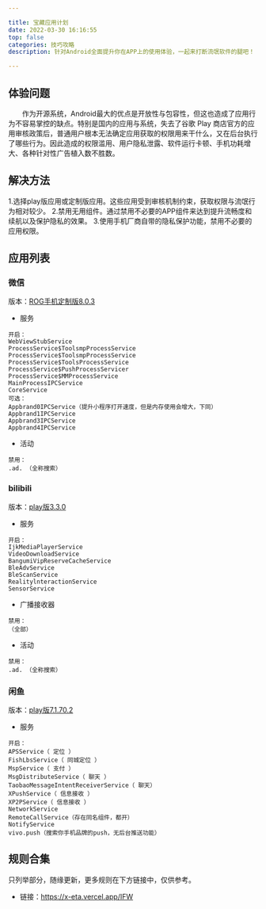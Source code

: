 ```yaml
---

title: 宝藏应用计划
date: 2022-03-30 16:16:55
top: false
categories: 技巧攻略
description: 针对Android全面提升你在APP上的使用体验，一起来打断流氓软件的腿吧！

---
```

## 体验问题
&emsp;&emsp;作为开源系统，Android最大的优点是开放性与包容性，但这也造成了应用行为不容易掌控的缺点。特别是国内的应用与系统，失去了谷歌 Play 商店官方的应用审核政策后，普通用户根本无法确定应用获取的权限用来干什么，又在后台执行了哪些行为。因此造成的权限滥用、用户隐私泄露、软件运行卡顿、手机功耗增大、各种针对性广告植入数不胜数。
## 解决方法
1.选择play版应用或定制版应用。这些应用受到审核机制约束，获取权限与流氓行为相对较少。
2.禁用无用组件。通过禁用不必要的APP组件来达到提升流畅度和续航以及保护隐私的效果。
3.使用手机厂商自带的隐私保护功能，禁用不必要的应用权限。
## 应用列表
### 微信
版本：[ROG手机定制版8.0.3](https://x-eta.vercel.app/api/raw/?path=/Application/WeChat_8.0.3.apk)
- 服务

```
开启：
WebViewStubService
ProcessService$ToolsmpProcessService
ProcessService$ToolsmpProcessService
ProcessService$ToolsProcessService
ProcessService$PushProcessServicer
ProcessService$MMProcessService
MainProcessIPCService
CoreService
可选：
Appbrand0IPCService（提升小程序打开速度，但是内存使用会增大，下同）
Appbrand1IPCService
Appbrand3IPCService
Appbrand4IPCService
```

- 活动

```
禁用：
.ad. （全称搜索）
```
### bilibili
版本：[play版3.3.0](https://x-eta.vercel.app/api/raw/?path=/Application/bilibili_3.3.0.apk)
- 服务

```
开启：
IjkMediaPlayerService
VideoDownloadService
BangumiVipReserveCacheService
BleAdvService
BleScanService
RealitylnteractionService
SensorService
```
- 广播接收器

```
禁用：
（全部）
```
- 活动

```
禁用：
.ad. （全称搜索）
```
### 闲鱼
版本：[play版7.1.70.2](https://x-eta.vercel.app/api/raw/?path=/Application/idlefish_7.1.70.2.apk)
- 服务

```
开启：
APSService（ 定位 ）
FishLbsService（ 同城定位 ）
MspService（ 支付 ）
MsgDistributeService（ 聊天 ）
TaobaoMessageIntentReceiverService（ 聊天）
XPushService（ 信息接收 ）
XP2PService（ 信息接收 ）
NetworkService
RemoteCallService（存在同名组件，都开）
NotifyService
vivo.push（搜索你手机品牌的push，无后台推送功能）
```
## 规则合集
只列举部分，随缘更新，更多规则在下方链接中，仅供参考。
- 链接：https://x-eta.vercel.app/IFW